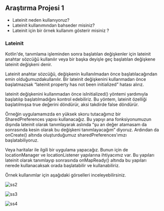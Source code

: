 
## <a name="1"></a> Araştırma Projesi 1

- Lateinit neden kullanıyoruz?
- Lateinit kullanımından bahseder misiniz?
- Lateinit için bir örnek kullanım gösterir misiniz ?

### Lateinit

Kotlin'de, tanımlama işleminden sonra başlatılan değişkenler için lateinit anahtar sözcüğü kullanılır veya bir başka deyişle geç başlatılan değişkene lateinit değişkeni denir.

Lateinit anahtar sözcüğü, değişkenin kullanılmadan önce başlatılacağından emin olduğumuzdakullanılır. Bir lateinit değişkenini kullanmadan önce başlatmazsak “lateinit property has not been
initialized” hatası alırız. 

lateinit değişkenini kullanmadan önce isInitialized() yöntemi yardımıyla başlatılıp başlatılmadığını kontrol edebiliriz. Bu yöntem, lateinit özelliği başlatılmışsa true değerini
döndürür, aksi takdirde false döndürür.

Örneğin uygulamamızda en yüksek skoru tutacağımız bir SharedPreferences yapısı kullanacağız. Bu yapıyı ana fonksiyonumuzun dışında lateinit olarak tanımlayarak aslında “şu an değer atamasam da
sonrasında kesin olarak bu değişkeni tanımlayacağım” diyoruz. Ardından da onCreate() altında oluşturduğumuz sharedPreferences’ımızı başlatabiliyoruz.

Veya haritalar ile ilgili bir uygulama yapacağız. Bunun için de locationManager ve locationListener yapılarına ihtiyacımız var. Bu yapıları lateinit olarak tanımlayıp sonrasında onMapReady() altında bu
yapıları nerede kullanacaksak orada başlatabilir ve kullanabiliriz.

Örnek kullanımlar için aşağıdaki görselleri inceleyebilirsiniz.

![ss2](https://user-images.githubusercontent.com/61115571/165557484-f1a9e517-1e0e-4af2-aa9d-94cec5dd04da.jpg)

![ss3](https://user-images.githubusercontent.com/61115571/165557655-acc0e0ca-3a99-4eab-8ea5-c7c59c4ee957.jpg)


![ss4](https://user-images.githubusercontent.com/61115571/165557667-5134bb77-f371-4935-ae1b-b6c3087851b9.jpg)
